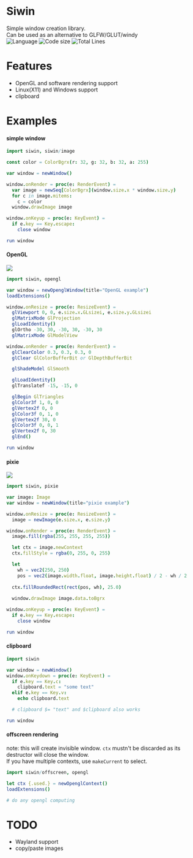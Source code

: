 # Siwin

Simple window creation library.  
Can be used as an alternative to GLFW/GLUT/windy  
![Language](https://img.shields.io/badge/language-Nim-orange.svg?style=flat-square) ![Code size](https://img.shields.io/github/languages/code-size/levovix0/siwin?style=flat-square) ![Total Lines](https://img.shields.io/tokei/lines/github/levovix0/siwin?color=purple&style=flat-square)


# Features
* OpenGL and software rendering support
* Linux(X11) and Windows support
* clipboard

# Examples

#### simple window
```nim
import siwin, siwin/image

const color = ColorBgrx(r: 32, g: 32, b: 32, a: 255)

var window = newWindow()

window.onRender = proc(e: RenderEvent) =
  var image = newSeq[ColorBgrx](window.size.x * window.size.y)
  for c in image.mitems:
    c = color
  window.drawImage image

window.onKeyup = proc(e: KeyEvent) =
  if e.key == Key.escape:
    close window

run window
```

#### OpenGL
![](https://ia.wampi.ru/2021/09/07/31.png)
```nim
import siwin, opengl

var window = newOpenglWindow(title="OpenGL example")
loadExtensions()

window.onResize = proc(e: ResizeEvent) =
  glViewport 0, 0, e.size.x.GLsizei, e.size.y.GLsizei
  glMatrixMode GlProjection
  glLoadIdentity()
  glOrtho -30, 30, -30, 30, -30, 30
  glMatrixMode GlModelView

window.onRender = proc(e: RenderEvent) =
  glClearColor 0.3, 0.3, 0.3, 0
  glClear GlColorBufferBit or GlDepthBufferBit

  glShadeModel GlSmooth

  glLoadIdentity()
  glTranslatef -15, -15, 0

  glBegin GlTriangles
  glColor3f 1, 0, 0
  glVertex2f 0, 0
  glColor3f 0, 1, 0
  glVertex2f 30, 0
  glColor3f 0, 0, 1
  glVertex2f 0, 30
  glEnd()

run window
```

#### pixie
![](https://ia.wampi.ru/2021/09/07/32.png)
```nim
import siwin, pixie

var image: Image
var window = newWindow(title="pixie example")

window.onResize = proc(e: ResizeEvent) =
  image = newImage(e.size.x, e.size.y)

window.onRender = proc(e: RenderEvent) =
  image.fill(rgba(255, 255, 255, 255))

  let ctx = image.newContext
  ctx.fillStyle = rgba(0, 255, 0, 255)

  let
    wh = vec2(250, 250)
    pos = vec2(image.width.float, image.height.float) / 2 - wh / 2
  
  ctx.fillRoundedRect(rect(pos, wh), 25.0)
  
  window.drawImage image.data.toBgrx

window.onKeyup = proc(e: KeyEvent) =
  if e.key == Key.escape:
    close window

run window
```

#### clipboard
```nim
import siwin

var window = newWindow()
window.onKeydown = proc(e: KeyEvent) =
  if e.key == Key.c:
    clipboard.text = "some text"
  elif e.key == Key.v:
    echo clipboard.text

  # clipboard $= "text" and $clipboard also works

run window
```

#### offscreen rendering
note: this will create invisible window. `ctx` mustn't be discarded as its destructor will close the window.  
If you have multiple contexts, use `makeCurrent` to select.
```nim
import siwin/offscreen, opengl

let ctx {.used.} = newOpenglContext()
loadExtensions()

# do any opengl computing
```

# TODO
* Wayland support
* copy/paste images
